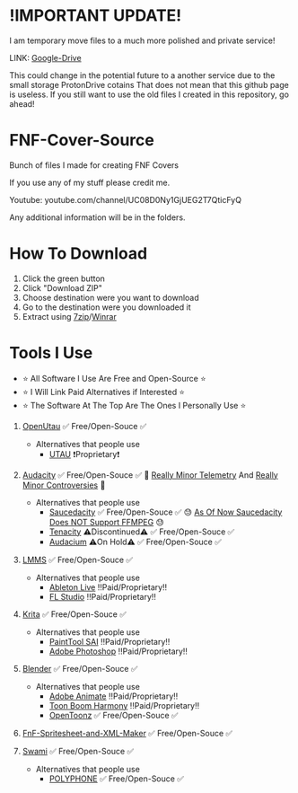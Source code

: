 # !IMPORTANT UPDATE!
I am temporary move files to a much more polished and private service!

LINK: [Google-Drive](https://drive.google.com/drive/folders/16_OBRcAOlu9lm-x3O__-6NDgKaX5Fepu?usp=drive_link)

This could change in the potential future to a another service due to the small storage ProtonDrive cotains
That does not mean that this github page is useless. If you still want to use the old files I created in this repository, go ahead!

# FNF-Cover-Source
Bunch of files I made for creating FNF Covers

If you use any of my stuff please credit me.

Youtube: youtube.com/channel/UC08D0Ny1GjUEG2T7QticFyQ

Any additional information will be in the folders.

# How To Download

1. Click the green button
2. Click "Download ZIP"
3. Choose destination were you want to download
4. Go to the destination were you downloaded it
5. Extract using [7zip](https://www.7-zip.org/)/[Winrar](https://www.win-rar.com/start.html?&L=0)

# Tools I Use

- ⭐️ All Software I Use Are Free and Open-Source ⭐️
- ⭐️ I Will Link Paid Alternatives if Interested ⭐️
- ⭐️ The Software At The Top Are The Ones I Personally Use ⭐️

1. [OpenUtau](https://www.openutau.com/) ✅️ Free/Open-Souce ✅️
	- Alternatives that people use
		- [UTAU](http://utau2008.web.fc2.com/) ❗Proprietary❗
		
2. [Audacity](https://www.audacityteam.org/) ✅️ Free/Open-Souce ✅️ 💢️ [Really Minor Telemetry](https://itigic.com/audacity-3-0-3-introduces-telemetry-disable-it/) And [Really Minor Controversies](https://github.com/audacity/audacity/pull/835) 💢️ 
	- Alternatives that people use
		- [Saucedacity](https://saucedacity.github.io/) ✅️ Free/Open-Souce ✅️ 😓️ [As Of Now Saucedacity Does NOT Support FFMPEG](https://github.com/saucedacity/saucedacity/wiki/FFmpeg-Support-in-Saucedacity) 😓️
		- [Tenacity](https://tenacityaudio.org/) ⚠️Discontinued⚠️ ✅️ Free/Open-Souce ✅️
		- [Audacium](https://audacium.github.io/audacium/) ⚠️On Hold⚠️ ✅️ Free/Open-Souce ✅️

		
3. [LMMS](https://lmms.io/) ✅️ Free/Open-Souce ✅️
	- Alternatives that people use
		- [Ableton Live](https://www.ableton.com/) ‼️Paid/Proprietary‼️
		- [FL Studio](https://www.image-line.com/) ‼️Paid/Proprietary‼️

		
4. [Krita](https://krita.org) ✅️ Free/Open-Souce ✅️
	- Alternatives that people use
		- [PaintTool SAI](https://www.systemax.jp/en/sai/) ‼️Paid/Proprietary‼️
		- [Adobe Photoshop](https://www.adobe.com/products/photoshop.html) ‼️Paid/Proprietary‼️
		
5. [Blender](https://www.blender.org) ✅️ Free/Open-Souce ✅️
	- Alternatives that people use
		- [Adobe Animate](https://www.adobe.com/products/animate.html) ‼️Paid/Proprietary‼️
		- [Toon Boom Harmony](https://www.toonboom.com/products/harmony) ‼️Paid/Proprietary‼️
		- [OpenToonz](https://opentoonz.github.io/e/) ✅️ Free/Open-Souce ✅️
		
6. [FnF-Spritesheet-and-XML-Maker](https://github.com/UncertainProd/FnF-Spritesheet-and-XML-Maker) ✅️ Free/Open-Souce ✅️

7. [Swami](http://www.swamiproject.org/) ✅️ Free/Open-Souce ✅️
	- Alternatives that people use
		- [POLYPHONE](https://www.polyphone-soundfonts.com/) ✅️ Free/Open-Souce ✅️
